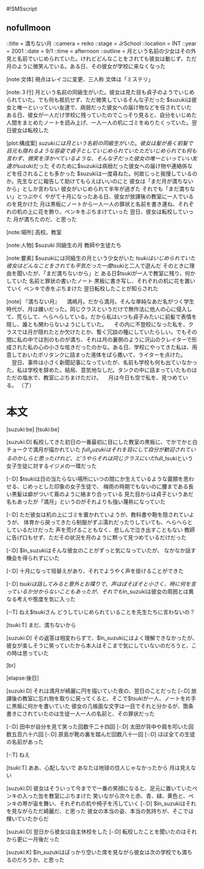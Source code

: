 #!SMSscript

## nofullmoon

::title = 満ちない月
::camera = reiko
::stage = JrSchool
::location = INT
::year = 2001
::date = 9/1
::time = afternoon
::outline = 月という名前の少女はその外見と名前でいじめられていた。けれどどんなことをされても彼女は動じず、ただ月のように微笑んでいる。ある日、その彼女が学校に来なくなった

[note:文体]
視点はレイコに変更、三人称
文体は「ミステリ」

[note:３行]
月という名前の同級生がいた。彼女は見た目も貞子のようでいじめられていた。でも何も抵抗せず、ただ微笑しているそんな子だった
$suzukiは彼女と唯一といっていい友達で、病弱だった彼女への届け物などを任されていた
ある日、彼女が一人だけ学校に残っていたのでこっそり見ると、自分をいじめた人間をまとめたノートを読み上げ、一人一人の机にゴミをぬりたくっていた。翌日彼女は転校した

[plot:構成案]
$suzukiには月という名前の同級生がいた。彼女は髪が長く前髪で目元も隠れるような容姿で貞子としていじめられていた
ただいじめられても何も言わず、微笑を浮かべているような、そんな子だった
彼女の唯一といっていい友達が$suzukiだった
そのために$suzukiは病弱だった彼女への届け物や連絡係などを任されることも多かった
$suzukiは一度尋ねた。何故じっと我慢しているのか。先生などに報告して助けてもらえばいいのにと
彼女は「まだ月が満ちないから」としか言わない
彼女がいじめられて半年が過ぎた
それでも「まだ満ちない」とつぶやく
やがて十月になったある日、彼女が放課後の教室に一人でいるのを見かけた
月は黒板にノートから一人一人の罪状と名前を書き連ね、それぞれの机の上に花を飾り、ペンキをぶちまけていった
翌日、彼女は転校していった
月が満ちたのだ、と思った

[note:場所]
高校。教室

[note:人物]
$suzuki
同級生の月
教師や生徒たち

[note:要素]
$suzukiには同級生の月という少女がいた
$tsukiはいじめられていた
彼女はどんなことをされても平気だった
一度$tsukiと二人で遊んだ
そのときに理由を聞いたが、「まだ満ちないから」と
ある日$tsukiが一人で教室に残り、何かしていた
名前と罪状の書いたノート
黒板に書き写し、それぞれの机に花を置いていく
ペンキで赤をぶちまけた
翌日転校したことが知らされた

[note]
『満ちない月』
　満嶋月。だから満月。そんな単純なあだ名がつく学生時代が、月は嫌いだった。同じクラスというだけで無作法に他人の心に侵入して、荒らして、へらへらしている。だから私はいつも貞子みたいに前髪で表情を隠し、誰とも関わらないようにしていた。
　その内に不登校になった私を、クラスでは月が隠れたとか欠けたとか、暫く冗談の種にしていたらしい。でもその間に私の中では別のものが満ち、それは月の裏側のように沢山のクレイターで形成された私の心の小さな呟きだったのかな。ある日、学校にやってきた私は、用意しておいたポリタンクに詰まった液体をばら撒いて、ライターを点けた。
　翌日、事件は小さく新聞記事になっていたが、名前も学校も何も出ていなかった。私は学校を辞めた。結局、意気地なしだ。タンクの中に詰まっていたものはただの塩水で、教室にぶちまけただけ。
　月は今日も空で私を、見つめている。
（了）


# 本文

[suzuki:be]
[tsuki:be]

[suzuki:D]
転校してきた初日の一番最初に目にした教室の黒板に、でかでかと白チョークで満月が描かれていた
$full_suzukiはそれを目にして自分が歓迎されているのかしらと思ったけれど、
どうやらそれは同じクラスにいた$full_tsukiという女子生徒に対するイジメの一環だった

[-:D]
$tsukiは日の当たらない場所にいつの間にか生えているような菌類を思わせる、じめっとした印象の女子生徒で、
梅雨の時期でもないのに腰まである長い黒髪は癖がついて蔦のように絡まり合っている
見た目からは貞子というあだ名もあったが「満月」というのがそれよりも強い蔑称になっていた

[-:D]
ただ彼女は机の上にゴミを置かれていようが、教科書や鞄を隠されていようが、
体育から戻ってきたら制服がずぶ濡れだったりしていても、へらへらとしているだけだった
声を荒げることもなく、悲しんで泣き出すこともない
教師に告げ口もせず、ただその状況を月のように黙って見つめているだけだった

[-:D]
$ln_suzukiはそんな彼女のことがずっと気になっていたが、
なかなか話す機会を得られずにいた

[-:D]
十月になって班替えがあり、それでようやく声を掛けることができた

[-:D]
$tsukiは話してみると意外とお喋りで、声はぼそぼそと小さく、時に何を言っているか分からないこともあったが、
それでも$ln_suzukiは彼女の周囲とは異なる考えや態度を気に入った

[-:T]
ねえ$tsukiさん
どうしていじめられていることを先生たちに言わないの？

[tsuki:T]
まだ、満ちないから

[suzuki:D]
その返答は相変わらずで、$ln_suzukiにはよく理解できなかったが、
彼女が楽しそうに笑っていたから本人はそこまで気にしていないのだろうと、この時は思っていた

[br]

[elapse:後日]

[suzuki:D]
それは満月が綺麗に円を描いていた夜の、翌日のことだった
[-:D]
放課後の教室に忘れ物を取りに戻ってくると、そこで$tsukiが一人、ノートを片手に黒板に何かを書いていた
彼女の几帳面な文字は一目でそれと分かるが、箇条書きにされていたのは生徒一人一人の名前と、その罪状だった

[-:D]
田中が自分を見て笑った回数千二十四回
[-:D]
太田が背中や肩を叩いた回数五百六十六回
[-:D]
原島が靴の裏を踏んだ回数八十一回
[-:D]
ほぼ全ての生徒の名前があった

[-:T]
ねえ

[tsuki:T]
ああ、心配しないで
あなたは地球の住人じゃなかったから
月は見えない

[suzuki:D]
彼女はそういって今までで一番の笑顔になると、足元に置いていたペンキの入った缶を教室にぶちまけた
笑いながら次々と赤、青、緑、黄色と、ペンキの帯が宙を舞い、それぞれの机や椅子を汚していく
[-:D]
$ln_suzukiはそれを見ながらただ綺麗だ、と思った
彼女の本当の姿、本当の気持ちが、そこでは輝いていたからだ

[suzuki:D]
翌日から彼女は自主休校をした
[-:D]
転校したことを聞いたのはそれから更に一月後だった

[suzuki:K]
$ln_suzukiはぽっかり空いた席を見ながら彼女は次の学校でも満ちるのだろうか、と思った
